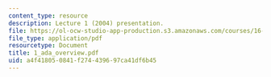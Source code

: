 ```yaml
---
content_type: resource
description: Lecture 1 (2004) presentation.
file: https://ol-ocw-studio-app-production.s3.amazonaws.com/courses/16-01-unified-engineering-i-ii-iii-iv-fall-2005-spring-2006/a4f418050841f274439697ca41df6b45_1_ada_overview.pdf
file_type: application/pdf
resourcetype: Document
title: 1_ada_overview.pdf
uid: a4f41805-0841-f274-4396-97ca41df6b45
---
```

